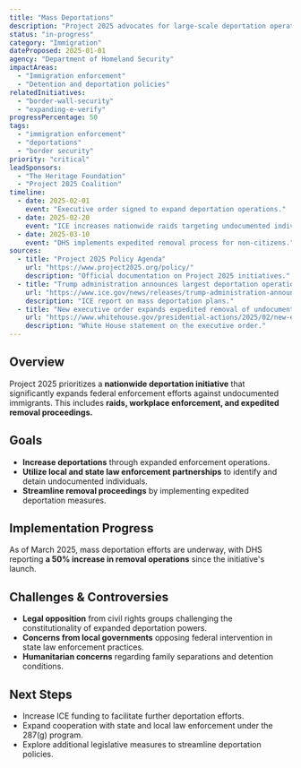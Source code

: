 ```yaml
---
title: "Mass Deportations"
description: "Project 2025 advocates for large-scale deportation operations targeting undocumented immigrants."
status: "in-progress"
category: "Immigration"
dateProposed: 2025-01-01
agency: "Department of Homeland Security"
impactAreas:
  - "Immigration enforcement"
  - "Detention and deportation policies"
relatedInitiatives:
  - "border-wall-security"
  - "expanding-e-verify"
progressPercentage: 50
tags:
  - "immigration enforcement"
  - "deportations"
  - "border security"
priority: "critical"
leadSponsors:
  - "The Heritage Foundation"
  - "Project 2025 Coalition"
timeline:
  - date: 2025-02-01
    event: "Executive order signed to expand deportation operations."
  - date: 2025-02-20
    event: "ICE increases nationwide raids targeting undocumented individuals."
  - date: 2025-03-10
    event: "DHS implements expedited removal process for non-citizens."
sources:
  - title: "Project 2025 Policy Agenda"
    url: "https://www.project2025.org/policy/"
    description: "Official documentation on Project 2025 initiatives."
  - title: "Trump administration announces largest deportation operation in history"
    url: "https://www.ice.gov/news/releases/trump-administration-announces-largest-deportation-operation"
    description: "ICE report on mass deportation plans."
  - title: "New executive order expands expedited removal of undocumented immigrants"
    url: "https://www.whitehouse.gov/presidential-actions/2025/02/new-executive-order-expands-expedited-removal/"
    description: "White House statement on the executive order."
---
```


## Overview
Project 2025 prioritizes a **nationwide deportation initiative** that significantly expands federal enforcement efforts against undocumented immigrants. This includes **raids, workplace enforcement, and expedited removal proceedings.**

## Goals
- **Increase deportations** through expanded enforcement operations.
- **Utilize local and state law enforcement partnerships** to identify and detain undocumented individuals.
- **Streamline removal proceedings** by implementing expedited deportation measures.

## Implementation Progress
As of March 2025, mass deportation efforts are underway, with DHS reporting **a 50% increase in removal operations** since the initiative's launch.

## Challenges & Controversies
- **Legal opposition** from civil rights groups challenging the constitutionality of expanded deportation powers.
- **Concerns from local governments** opposing federal intervention in state law enforcement practices.
- **Humanitarian concerns** regarding family separations and detention conditions.

## Next Steps
- Increase ICE funding to facilitate further deportation efforts.
- Expand cooperation with state and local law enforcement under the 287(g) program.
- Explore additional legislative measures to streamline deportation policies.